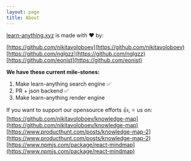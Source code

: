 ```yaml
---
layout: page
title: About
---
```


[learn-anything.xyz](learn-anything.xyz) is made with ❤️ by: 

[https://github.com/nikitavoloboev](https://github.com/nikitavoloboev)  
[https://github.com/nglgzz](https://github.com/nglgzz)  
[https://github.com/eonist](https://github.com/eonist)  

**We have these current mile-stones:**  

1. Make learn-anything search engine ✅
2. PR + json backend ✅
3. Make learn-anything render engine 


If you want to support our opensource efforts  👍, ⭐ us on:  
[https://github.com/nikitavoloboev/knowledge-map](https://github.com/nikitavoloboev/knowledge-map)  
[https://www.producthunt.com/posts/knowledge-map-2](https://www.producthunt.com/posts/knowledge-map-2)   
[https://www.npmjs.com/package/react-mindmap](https://www.npmjs.com/package/react-mindmap)  
